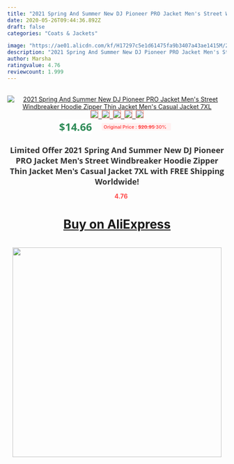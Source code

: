 ```yaml
---
title: "2021 Spring And Summer New DJ Pioneer PRO Jacket Men's Street Windbreaker Hoodie Zipper Thin Jacket Men's Casual Jacket 7XL"
date: 2020-05-26T09:44:36.892Z
draft: false
categories: "Coats & Jackets"

image: "https://ae01.alicdn.com/kf/H17297c5e1d61475fa9b3407a43ae1415M/2021-Spring-And-Summer-New-DJ-Pioneer-PRO-Jacket-Men-s-Street-Windbreaker-Hoodie-Zipper-Thin.jpg"
description: "2021 Spring And Summer New DJ Pioneer PRO Jacket Men's Street Windbreaker Hoodie Zipper Thin Jacket Men's Casual Jacket 7XL"
author: Marsha
ratingvalue: 4.76
reviewcount: 1.999
---
```

<br>
<div style="text-align: center;">
<a href="https://s.click.aliexpress.com/e/_AsmGvX" target="_blank" rel="nofollow noopener noreferrer"><img alt="2021 Spring And Summer New DJ Pioneer PRO Jacket Men's Street Windbreaker Hoodie Zipper Thin Jacket Men's Casual Jacket 7XL" class="magnifier-image" src="https://ae01.alicdn.com/kf/H17297c5e1d61475fa9b3407a43ae1415M/2021-Spring-And-Summer-New-DJ-Pioneer-PRO-Jacket-Men-s-Street-Windbreaker-Hoodie-Zipper-Thin.jpg_640x640.jpg">
<br>
<img style="border:1px solid salmon" src="https://ae01.alicdn.com/kf/H17297c5e1d61475fa9b3407a43ae1415M/2021-Spring-And-Summer-New-DJ-Pioneer-PRO-Jacket-Men-s-Street-Windbreaker-Hoodie-Zipper-Thin.jpg_120x120.jpg">&nbsp;&nbsp;<img style="border:1px solid salmon" src="https://ae01.alicdn.com/kf/H22438d835d2e4be2a5e566af276e424bu/2021-Spring-And-Summer-New-DJ-Pioneer-PRO-Jacket-Men-s-Street-Windbreaker-Hoodie-Zipper-Thin.jpg_120x120.jpg">&nbsp;&nbsp;<img style="border:1px solid salmon" src="https://ae01.alicdn.com/kf/H34126ac9f0884827b95d244b52cfd00an/2021-Spring-And-Summer-New-DJ-Pioneer-PRO-Jacket-Men-s-Street-Windbreaker-Hoodie-Zipper-Thin.jpg_120x120.jpg">&nbsp;&nbsp;<img style="border:1px solid salmon" src="https://ae01.alicdn.com/kf/H11568c6b3e6f452ab72d86255e173266g/2021-Spring-And-Summer-New-DJ-Pioneer-PRO-Jacket-Men-s-Street-Windbreaker-Hoodie-Zipper-Thin.jpg_120x120.jpg">&nbsp;&nbsp;<img style="border:1px solid salmon" src="https://ae01.alicdn.com/kf/H203fb43286e343f78416b25a0de8765eO/2021-Spring-And-Summer-New-DJ-Pioneer-PRO-Jacket-Men-s-Street-Windbreaker-Hoodie-Zipper-Thin.jpg_120x120.jpg"></a></div><br0>
<div style="text-align: center;"><span style="background-color: white; border: 0px; box-sizing: border-box; color: seagreen; display: inline-block; font-family: &quot;open sans&quot; , &quot;arial&quot; , &quot;helvetica&quot; , sans-serif , &quot;heiti&quot;; font-size: 24px; font-stretch: inherit; font-weight: 700; line-height: inherit; margin: 0px 10px 0px 0px; padding: 0px; vertical-align: middle;">$14.66 </span>
<span style="background: rgb(255 , 241 , 241); border-radius: 3px; border: 0px; box-sizing: border-box; color: #ff4747; display: inline-block; font-family: inherit; font-size: 12px; font-stretch: inherit; font-style: inherit; font-variant: inherit; font-weight: 600; line-height: inherit; margin: 0px; padding: 2px 5px; transform: scale(0.9); vertical-align: middle;">Original Price : <b style="text-decoration: line-through;">$20.95 </b> 30%&nbsp;&nbsp;</span></div>
<h1 style="color: #333333; display: inline-block; font-family: &quot;open sans&quot; , &quot;arial&quot; , &quot;helvetica&quot; , sans-serif , &quot;heiti&quot;; font-size: 18px; font-stretch: inherit; font-weight: 700; text-align: center;">Limited Offer 2021 Spring And Summer New DJ Pioneer PRO Jacket Men's Street Windbreaker Hoodie Zipper Thin Jacket Men's Casual Jacket 7XL with FREE Shipping Worldwide!</h1>
<div style="color: #ff4747; text-align: center;">
<img src="https://4.bp.blogspot.com/-M0ZcTcb-5uY/XleCXlxnR4I/AAAAAAAAAEc/OrjgMkXV1oMQFaCRZj5HQwOCBcu3w1FegCPcBGAYYCw/s1600/star.png" style="height: 15px;">&nbsp;<b>4.76</b></div>
<div class="button_cont" align="center"><a class="buynow_a" href="https://s.click.aliexpress.com/e/_AsmGvX" target="_blank" rel="nofollow noopener noreferrer"><H1>Buy on AliExpress</H1></a></div><br>
<div class="separator" style="clear: both; text-align: center;">
<img src="https://lh3.googleusercontent.com/-pTy5HemUv9M/XlePHvY0dAI/AAAAAAAAAE4/0nX5iRUoIWY8eMW9Dpxeirr157OZliDIgCLcBGAsYHQ/s1600/badge.gif" width="480">
</div>

